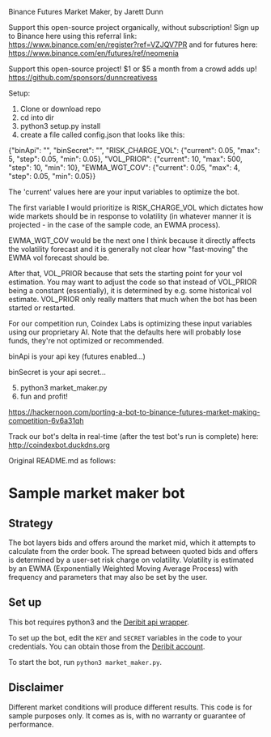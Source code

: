 Binance Futures Market Maker, by Jarett Dunn


Support this open-source project organically, without subscription! Sign up to Binance here using this referral link: https://www.binance.com/en/register?ref=VZJQV7PR and for futures here: https://www.binance.com/en/futures/ref/neomenia


Support this open-source project! $1 or $5 a month from a crowd adds up! https://github.com/sponsors/dunncreativess


Setup:


1. Clone or download repo
2. cd into dir
3. python3 setup.py install
4. create a file called config.json that looks like this:


{"binApi": "",
	"binSecret": "",
	"RISK_CHARGE_VOL": {"current": 0.05, "max": 5, "step": 0.05, "min": 0.05}, "VOL_PRIOR": {"current": 10, "max": 500, "step": 10, "min": 10}, "EWMA_WGT_COV": {"current": 0.05, "max": 4, "step": 0.05, "min": 0.05}}


The 'current' values here are your input variables to optimize the bot.


The first variable I would prioritize is RISK_CHARGE_VOL which dictates how wide markets should be in response to volatility (in whatever manner it is projected - in the case of the sample code, an EWMA process).



EWMA_WGT_COV would be the next one I think because it directly affects the volatility forecast and it is generally not clear how "fast-moving" the EWMA vol forecast should be.



After that, VOL_PRIOR because that sets the starting point for your vol estimation. You may want to adjust the code so that instead of VOL_PRIOR being a constant (essentially), it is determined by e.g. some historical vol estimate. VOL_PRIOR only really matters that much when the bot has been started or restarted.



For our competition run, Coindex Labs is optimizing these input variables using our proprietary AI. Note that the defaults here will probably lose funds, they're not optimized or recommended.



binApi is your api key (futures enabled...)


binSecret is your api secret...


5. python3 market_maker.py
6. fun and profit!


https://hackernoon.com/porting-a-bot-to-binance-futures-market-making-competition-6v6a31qh


Track our bot's delta in real-time (after the test bot's run is complete) here: http://coindexbot.duckdns.org


Original README.md as follows:


Sample market maker bot
===

Strategy
---

The bot layers bids and offers around the market mid, which it attempts to calculate from the order book. The spread between quoted bids and offers is determined by a user-set risk charge on volatility. Volatility is estimated by an EWMA (Exponentially Weighted Moving Average Process) with frequency and parameters that may also be set by the user.

Set up
---

This bot requires python3 and the [Deribit api wrapper](https://pypi.org/project/deribit_api/).

To set up the bot, edit the `KEY` and `SECRET` variables in the code to your credentials. You can obtain those from the [Deribit account](https://www.deribit.com/main#/account?scrollTo=api).

To start the bot, run `python3 market_maker.py`.

Disclaimer
---

Different market conditions will produce different results. This code is for sample purposes only. It comes as is, with no warranty or guarantee of performance.
